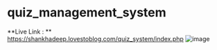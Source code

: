 # quiz_management_system
**Live Link : ** https://shankhadeep.lovestoblog.com/quiz_system/index.php
![image](https://github.com/user-attachments/assets/072a8631-3bd1-43f9-9651-ae284e89815a)
